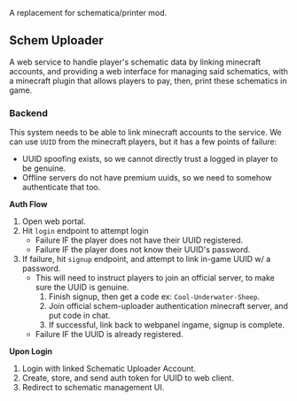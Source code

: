 A replacement for schematica/printer mod.
## Schem Uploader
A web service to handle player's schematic data by linking minecraft accounts, and providing a web interface for 
managing said schematics, with a minecraft plugin that allows players to pay, then, print these schematics in game.

### Backend
This system needs to be able to link minecraft accounts to the service.
We can use `UUID` from the minecraft players, but it has a few points of failure:
- UUID spoofing exists, so we cannot directly trust a logged in player to be genuine.
- Offline servers do not have premium uuids, so we need to somehow authenticate that too.

**Auth Flow**
1. Open web portal. 
2. Hit `login` endpoint to attempt login
    - Failure IF the player does not have their UUID registered.
    - Failure IF the player does not know their UUID's password.
3. If failure, hit `signup` endpoint, and attempt to link in-game UUID w/ a password.
    - This will need to instruct players to join an official server, to make sure the UUID is genuine.
       1. Finish signup, then get a code ex: `Cool-Underwater-Sheep`.
       2. Join official schem-uploader authentication minecraft server, and put code in chat.
       3. If successful, link back to webpanel ingame, signup is complete.
    - Failure IF the UUID is already registered.

**Upon Login**
1. Login with linked Schematic Uploader Account.
2. Create, store, and send auth token for UUID to web client.
3. Redirect to schematic management UI.